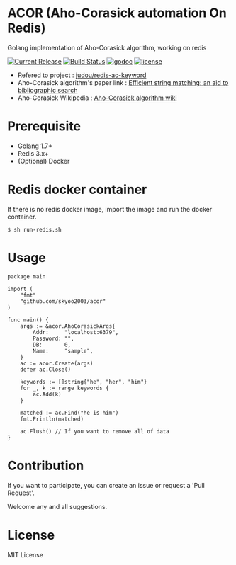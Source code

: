 # ACOR (Aho-Corasick automation On Redis)
Golang implementation of Aho-Corasick algorithm, working on redis

[![Current Release](https://img.shields.io/github/release/skyoo2003/acor.svg)](https://github.com/skyoo2003/acor/releases/latest)
[![Build Status](https://travis-ci.org/skyoo2003/acor.svg?branch=master)](https://travis-ci.org/skyoo2003/acor)
[![godoc](http://img.shields.io/badge/godoc-reference-blue.svg?style=flat)](https://godoc.org/github.com/skyoo2003/acor)
[![license](https://img.shields.io/github/license/mashape/apistatus.svg)](LICENSE)


* Refered to project : [judou/redis-ac-keyword](https://github.com/judou/redis-ac-keywords)
* Aho-Corasick algorithm's paper link : [Efficient string matching: an aid to bibliographic search](http://dl.acm.org/citation.cfm?id=360855)
* Aho-Corasick Wikipedia : [Aho-Corasick algorithm wiki](https://en.wikipedia.org/wiki/Aho%E2%80%93Corasick_algorithm)

# Prerequisite

* Golang 1.7+
* Redis 3.x+
* (Optional) Docker

# Redis docker container

If there is no redis docker image, import the image and run the docker container.

```
$ sh run-redis.sh
```

# Usage

```
package main

import (
	"fmt"
	"github.com/skyoo2003/acor"
)

func main() {
	args := &acor.AhoCorasickArgs{
		Addr:     "localhost:6379",
		Password: "",
		DB:       0,
		Name:     "sample",
	}
	ac := acor.Create(args)
	defer ac.Close()

	keywords := []string{"he", "her", "him"}
	for _, k := range keywords {
		ac.Add(k)
	}

	matched := ac.Find("he is him")
	fmt.Println(matched)

    ac.Flush() // If you want to remove all of data 
}
```

# Contribution

If you want to participate, you can create an issue or request a 'Pull Request'.

Welcome any and all suggestions.

# License

MIT License
